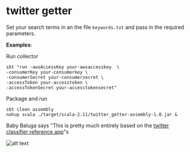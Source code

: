 # twitter getter 

Set your search terms in an the file `keywords.txt` and pass in the required parameters.

__Examples__:


Run collector
```
sbt "run -awsAccessKey your-awsaccesskey  \
-consumerKey your-consumerkey \
-consumerSecret your-consumersecret \
-accessToken your-accesstoken \
-accessTokenSecret your-accesstokensecret"
```

Package and run
```
sbt clean assembly
nohup scala ./target/scala-2.11/twitter_getter-assembly-1.0.jar &
```

Baby Baluga says "This is pretty much entirely based on the [twitter classifier reference app](https://github.com/databricks/reference-apps)"s

![alt text](https://dl.dropboxusercontent.com/s/zsgtkc55k68vp88/baby_baluga.png "Baby beluga in the deep blue sea, Swim so wild and you swim so free. Heaven above and the sea below, And a little white whale on the go.") 
